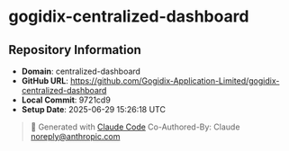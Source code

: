# gogidix-centralized-dashboard

## Repository Information
- **Domain**: centralized-dashboard
- **GitHub URL**: https://github.com/Gogidix-Application-Limited/gogidix-centralized-dashboard
- **Local Commit**: 9721cd9
- **Setup Date**: 2025-06-29 15:26:18 UTC

> 🤖 Generated with [Claude Code](https://claude.ai/code)
> Co-Authored-By: Claude <noreply@anthropic.com>
